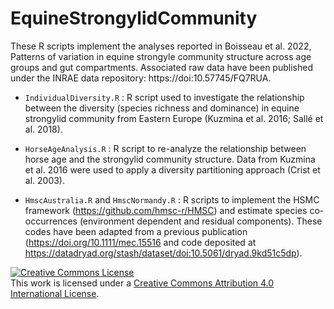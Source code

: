 # EquineStrongylidCommunity

These R scripts implement the analyses reported in Boisseau et al. 2022, Patterns of variation in equine strongyle community structure across age groups and gut compartments. Associated raw data have been published under the INRAE data repository: https://doi:10.57745/FQ7RUA. 

* ``` IndividualDiversity.R ``` : R script used to investigate the relationship between the diversity (species richness and dominance) in equine strongylid community from Eastern Europe (Kuzmina et al. 2016; Sallé et al. 2018).

* ``` HorseAgeAnalysis.R ``` : R script to re-analyze the relationship between horse age and the strongylid community structure. Data from Kuzmina et al. 2016 were used to apply a diversity partitioning approach (Crist et al. 2003).

* ``` HmscAustralia.R ``` and ``` HmscNormandy.R ``` : R scripts to implement the HSMC framework (https://github.com/hmsc-r/HMSC) and estimate species co-occurrences (environment dependent and residual components). These codes have been adapted from a previous publication (https://doi.org/10.1111/mec.15516 and code deposited at https://datadryad.org/stash/dataset/doi:10.5061/dryad.9kd51c5dp). 



<a rel="license" href="http://creativecommons.org/licenses/by/4.0/"><img alt="Creative Commons License" style="border-width:0" src="https://i.creativecommons.org/l/by/4.0/88x31.png" /></a><br />This work is licensed under a <a rel="license" href="http://creativecommons.org/licenses/by/4.0/">Creative Commons Attribution 4.0 International License</a>.
